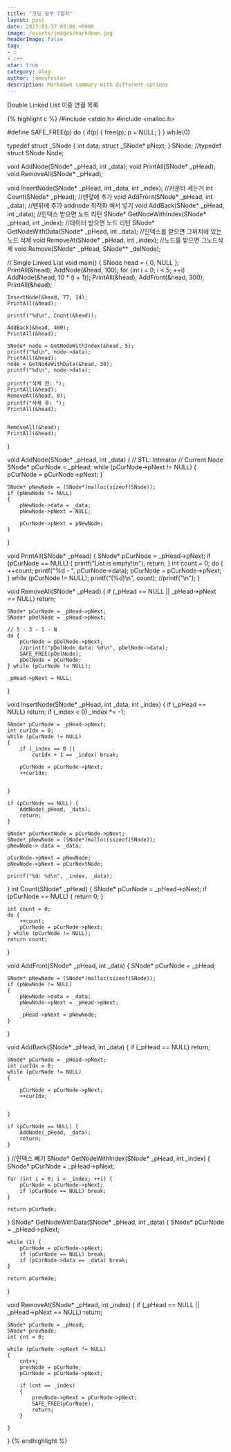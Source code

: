 ```yaml
---
title: "코딩 공부 7일차"
layout: post
date: 2023-03-17 09:00 +0900
image: /assets/images/markdown.jpg
headerImage: false
tag:
- c
- c++
star: true
category: blog
author: jamesfoster
description: Markdown summary with different options
---
```


Double Linked List 이중 연결 목록


{% highlight c %}
/#include <stdio.h>
#include <malloc.h>


#define SAFE_FREE(p) do { if(p) { free(p); p = NULL; } } while(0)


typedef struct _SNode
{
	int data;
	struct _SNode* pNext;
} SNode;
//typedef struct SNode Node;

void AddNode(SNode* _pHead, int _data);
void PrintAll(SNode* _pHead);
void RemoveAll(SNode* _pHead);

void InsertNode(SNode* _pHead, int _data, int _index);
//카운터 세는거
int Count(SNode* _pHead);
//맨앞에 추가
void AddFront(SNode* _pHead, int _data);
//맨뒤에 추가 addnode 최적화 해서 넣기
void AddBack(SNode* _pHead, int _data);
//인덱스 받으면 노드 리턴
SNode* GetNodeWithIndex(SNode* _pHead, int _index);
//데이터 받으면 노드 리턴
SNode* GetNodeWithData(SNode* _pHead, int _data);
//인덱스를 받으면 그위치에 있는 노드 삭제
void RemoveAt(SNode* _pHead, int _index);
//노드를 받으면 그노드삭제
void Remove(SNode* _pHead, SNode** _delNode);

// Single Linked List
void main()
{
	SNode head = { 0, NULL };
	PrintAll(&head);
	AddNode(&head, 100);
	for (int i = 0; i < 5; ++i)
		AddNode(&head, 10 * (i + 1));
	PrintAll(&head);
	AddFront(&head, 300);
	PrintAll(&head);

	InsertNode(&head, 77, 14);
	PrintAll(&head);

	printf("%d\n", Count(&head));

	AddBack(&head, 400);
	PrintAll(&head);

	SNode* node = GetNodeWithIndex(&head, 5);
	printf("%d\n", node->data);
	PrintAll(&head);
	node = GetNodeWithData(&head, 30);
	printf("%d\n", node->data);

	printf("삭제 전: ");
	PrintAll(&head);
	RemoveAt(&head, 0);
	printf("삭제 후: ");
	PrintAll(&head);


	RemoveAll(&head);
	PrintAll(&head);
}

void AddNode(SNode* _pHead, int _data)
{
	// STL: Interator
	// Current Node
	SNode* pCurNode = _pHead;
	while (pCurNode->pNext != NULL)
	{
		pCurNode = pCurNode->pNext;
	}

	SNode* pNewNode = (SNode*)malloc(sizeof(SNode));
	if (pNewNode != NULL)
	{
		pNewNode->data = _data;
		pNewNode->pNext = NULL;

		pCurNode->pNext = pNewNode;
	}
}

void PrintAll(SNode* _pHead)
{
	SNode* pCurNode = _pHead->pNext;
	if (pCurNode == NULL) {
		printf("List is empty!\n");
		return;
	}
	int count = 0;
	do {
		++count;
		printf("%d - ", pCurNode->data);
		pCurNode = pCurNode->pNext;
	} while (pCurNode != NULL);
	printf("(%d)\n", count);
	//printf("\n");
}

void RemoveAll(SNode* _pHead)
{
	if (_pHead == NULL ||
		_pHead->pNext == NULL) return;

	SNode* pCurNode = _pHead->pNext;
	SNode* pDelNode = _pHead->pNext;

	// 5 - 3 - 1 - N
	do {
		pCurNode = pDelNode->pNext;
		//printf("pDelNode data: %d\n", pDelNode->data);
		SAFE_FREE(pDelNode);
		pDelNode = pCurNode;
	} while (pCurNode != NULL);

	_pHead->pNext = NULL;
}

void InsertNode(SNode* _pHead, int _data, int _index)
{
	if (_pHead == NULL) return;
	if (_index < 0) _index *= -1;

	SNode* pCurNode = _pHead->pNext;
	int curIdx = 0;
	while (pCurNode != NULL)
	{
		if (_index == 0 ||
			curIdx + 1 == _index) break;

		pCurNode = pCurNode->pNext;
		++curIdx;

		
	}

	if (pCurNode == NULL) {
		AddNode(_pHead, _data);
		return;
	}

	SNode* pCurNextNode = pCurNode->pNext;
	SNode* pNewNode = (SNode*)malloc(sizeof(SNode));
	pNewNode-> data = _data;

	pCurNode->pNext = pNewNode;
	pNewNode->pNext = pCurNextNode;

	printf("%d: %d\n", _index, _data);

}
int Count(SNode* _pHead) {
	SNode* pCurNode = _pHead->pNext;
	if (pCurNode == NULL) {
		return 0;
	}

	int count = 0;
	do {
		++count;
		pCurNode = pCurNode->pNext;
	} while (pCurNode != NULL);
	return count;
}

void AddFront(SNode* _pHead, int _data)
{
	SNode* pCurNode = _pHead;

	SNode* pNewNode = (SNode*)malloc(sizeof(SNode));
	if (pNewNode != NULL)
	{
		pNewNode->data = _data;
		pNewNode->pNext = _pHead->pNext;

		_pHead->pNext = pNewNode;
	}
}

void AddBack(SNode* _pHead, int _data)
{
	if (_pHead == NULL) return;

	SNode* pCurNode = _pHead->pNext;
	int curIdx = 0;
	while (pCurNode != NULL)
	{
		
		pCurNode = pCurNode->pNext;
		++curIdx;

		
	}

	if (pCurNode == NULL) {
		AddNode(_pHead, _data);
		return;
	}
}
//인덱스 빼기
SNode* GetNodeWithIndex(SNode* _pHead, int _index) {
	SNode* pCurNode = _pHead->pNext;
	
	for (int i = 0; i < _index; ++i) {
		pCurNode = pCurNode->pNext;
		if (pCurNode == NULL) break;
	}

	return pCurNode;
}
SNode* GetNodeWithData(SNode* _pHead, int _data) {
	SNode* pCurNode = _pHead->pNext;

	while (1) {
		pCurNode = pCurNode->pNext;
		if (pCurNode == NULL) break;
		if (pCurNode->data == _data) break;
	}

	return pCurNode;
}

void RemoveAt(SNode* _pHead, int _index)
{
	if  (_pHead == NULL ||
		_pHead->pNext == NULL) return;

	SNode* pCurNode = _pHead;
	SNode* prevNode;
	int cnt = 0;

	while (pCurNode ->pNext != NULL)
	{
		cnt++;
		prevNode = pCurNode;
		pCurNode = pCurNode->pNext;

		if (cnt == _index)
		{
			prevNode->pNext = pCurNode->pNext;
			SAFE_FREE(pCurNode);
			return;
		}

	}
}
{% endhighlight %}





